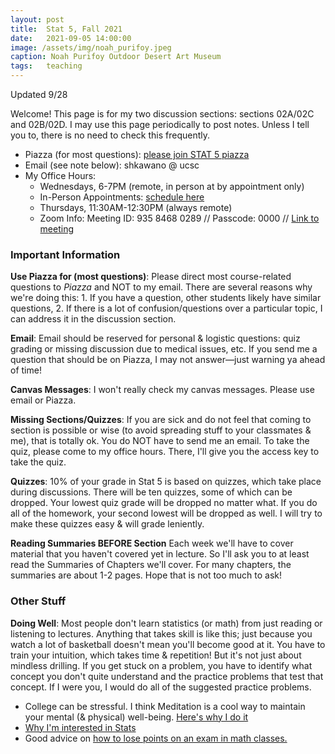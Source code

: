 ```yaml
---
layout: post
title:  Stat 5, Fall 2021
date:   2021-09-05 14:00:00
image: /assets/img/noah_purifoy.jpeg
caption: Noah Purifoy Outdoor Desert Art Museum
tags:   teaching
---
```


Updated 9/28

Welcome!
This page is for my two discussion sections: sections 02A/02C and 02B/02D.
I may use this page periodically to post notes. Unless I tell you to, there is no need to check this frequently.

* Piazza (for most questions):  [please join STAT 5 piazza](https://piazza.com/uc_santa_cruz/fall2021/stat5/home)
* Email (see note below): shkawano @ ucsc
* My Office Hours:
   - Wednesdays, 6-7PM (remote, in person at by appointment only)
   - In-Person Appointments: [schedule here]((https://calendly.com/shokawano5/office-hours))
   - Thursdays, 11:30AM-12:30PM (always remote)
   - Zoom Info: Meeting ID: 935 8468 0289 // Passcode: 0000 // [Link to meeting](https://ucsc.zoom.us/j/93584680289?pwd=eEg0b2F6aTVBTnBKOGoxNWN0WXphQT09)


### Important Information

**Use Piazza for (most questions)**: Please direct most course-related questions to *Piazza* and NOT to my email.  There are several reasons why we're doing this:  1. If you have a question, other students likely have similar questions, 2. If there is a lot of confusion/questions over a particular topic, I can address it in the discussion section.  

**Email**:  Email should be reserved for personal & logistic questions: quiz grading or missing discussion due to medical issues, etc. If you send me a question that should be on Piazza, I may not answer—just warning ya ahead of time!

**Canvas Messages**: I won't really check my canvas messages. Please use email or Piazza.

**Missing Sections/Quizzes**: If you are sick and do not feel that coming to section is possible or wise (to avoid spreading stuff to your classmates & me), that is totally ok.  You do NOT have to send me an email.  To take the quiz, please come to my office hours. There, I'll give you the access key to take the quiz.

**Quizzes**: 10% of your grade in Stat 5 is based on quizzes, which take place during discussions. There will be ten quizzes, some of which can be dropped. Your lowest quiz grade will be dropped no matter what. If you do all of the homework, your second lowest will be dropped as well.  I will try to make these quizzes easy & will grade leniently.

**Reading Summaries BEFORE Section** Each week we'll have to cover material that you haven't covered yet in lecture.  So I'll ask you to at least read the Summaries of Chapters we'll cover.  For many chapters, the summaries are about 1-2 pages. Hope that is not too much to ask!


### Other Stuff

**Doing Well**: Most people don't learn statistics (or math) from just reading or listening to lectures. Anything that takes skill is like this; just because you watch a lot of basketball doesn't mean you'll become good at it.  You have to train your intuition, which takes time & repetition! But it's not just about mindless drilling. If you get stuck on a problem, you have to identify what concept you don't quite understand and the practice problems that test that concept.  If I were you, I would do all of the suggested practice problems.

* College can be stressful. I think Meditation is a cool way to maintain your mental (& physical) well-being. [Here's why I do it](https://sho-kawano.github.io/2021/09/27/why-meditate/)
* [Why I'm interested in Stats](https://sho-kawano.github.io/2021/09/08/why-stats/)
* Good advice on [how to lose points on an exam in math classes.](http://acritch.com/losemarks/)

